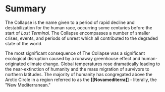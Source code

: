 # Summary
The Collapse is the name given to a period of rapid decline and destabilization for the human race, occurring some centuries before the start of *Lost Terminal.* The Collapse encompasses a number of smaller crises, events, and periods of unrest which all contributed to the degraded state of the world. 

The most significant consequence of The Collapse was a significant ecological disruption caused by a runaway greenhouse effect and human-originated climate change. Global temperatures rose dramatically leading to the near-extinction of humanity and the mass migration of survivors to northern latitudes. The majority of humanity has congregated above the Arctic Circle in a region referred to as the **[[Novamediterra]]** - literally, the "New Mediterranean."